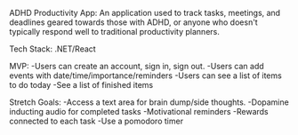 ADHD Productivity App:
An application used to track tasks, meetings, and deadlines geared towards those with ADHD, or anyone who doesn't typically respond well to traditional productivity planners.

Tech Stack:
.NET/React

MVP:
    -Users can create an account, sign in, sign out.
    -Users can add events with date/time/importance/reminders
    -Users can see a list of items to do today
    -See a list of finished items

Stretch Goals:
    -Access a text area for brain dump/side thoughts.
    -Dopamine inducting audio for completed tasks
    -Motivational reminders
    -Rewards connected to each task
    -Use a pomodoro timer